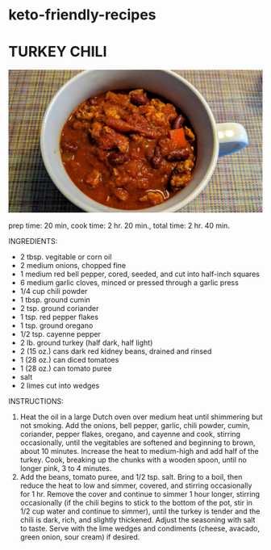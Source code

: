 # keto-friendly-recipes

# TURKEY CHILI

![alt text](https://github.com/ivycraft/keto-friendly-recipes/raw/master/images/turkey-chili.jpg "Turkey Chili")

prep time: 20 min, cook time: 2 hr. 20 min., total time: 2 hr. 40 min.

INGREDIENTS:
 * 2 tbsp. vegitable or corn oil
 * 2 medium onions, chopped fine
 * 1 medium red bell pepper, cored, seeded, and cut into half-inch squares
 * 6 medium garlic cloves, minced or pressed through a garlic press
 * 1/4 cup chili powder
 * 1 tbsp. ground cumin
 * 2 tsp. ground coriander
 * 1 tsp. red pepper flakes
 * 1 tsp. ground oregano
 * 1/2 tsp. cayenne pepper
 * 2 lb. ground turkey (half dark, half light)
 * 2 (15 oz.) cans dark red kidney beans, drained and rinsed
 * 1 (28 oz.) can diced tomatoes
 * 1 (28 oz.) can tomato puree
 * salt
 * 2 limes cut into wedges
 
 INSTRUCTIONS:
 1. Heat the oil in a large Dutch oven over medium heat until shimmering but not smoking. Add the onions, bell pepper, garlic, chili powder, cumin, coriander, pepper flakes, oregano, and cayenne and cook, stirring occasionally, until the vegitables are softened and beginning to brown, about 10 minutes. Increase the heat to medium-high and add half of the turkey. Cook, breaking up the chunks with a wooden spoon, until no longer pink, 3 to 4 minutes.
 2. Add the beans, tomato puree, and 1/2 tsp. salt. Bring to a boil, then reduce the heat to low and simmer, covered, and stirring occasionally for 1 hr. Remove the cover and continue to simmer 1 hour longer, stirring occasionally (if the chili begins to stick to the bottom of the pot, stir in 1/2 cup water and continue to simmer), until the turkey is tender and the chili is dark, rich, and slightly thickened. Adjust the seasoning with salt to taste. Serve with the lime wedges and condiments (cheese, avacado, green onion, sour cream) if desired.
 
 
 
